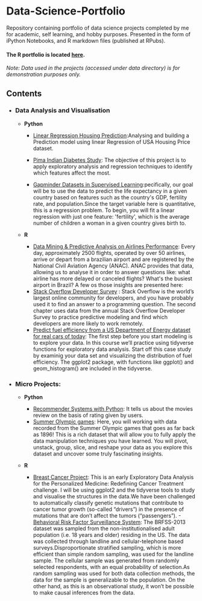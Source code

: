 # Data-Science-Portfolio
Repository containing portfolio of data science projects completed by me for academic, self learning, and hobby purposes. Presented in the form of iPython Notebooks, and R markdown files (published at RPubs).

#### The R portfolio is located [here](http://rpubs.com/uday04).

_Note: Data used in the projects (accessed under data directory) is for demonstration purposes only._

## Contents

  - ### Data Analysis and Visualisation

     - __Python__ 
        - [Linear Regression Housing Prediction](https://github.com/UdayShankar04/Data-Science-Portfolio/blob/master/HousePrediction.ipynb):Analysing and building a Prediction model using linear Regression of USA Housing Price dataset. 
        - [Pima Indian Diabetes Study](https://github.com/UdayShankar04/Data-Science-Portfolio/blob/master/DiabetesStudy.ipynb): The objective of this project is to apply exploratory analysis and regression techniques to identify which features affect  the most.
       
        - [Gapminder Datasets in Supervised Learning](https://github.com/UdayShankar04/Data-Science-Portfolio/blob/master/Gapminder%20ML.ipynb):pecifically, our goal will be to use the data to predict the life expectancy in a given country based on features such as the country's GDP, fertility rate, and population.Since the target variable here is quantitative, this is a regression problem. To begin, you will fit a linear regression with just one feature: 'fertility', which is the average number of children a woman in a given country gives birth to.
        
      - __R__
        - [Data Mining & Predictive Analysis on Airlines Performance](http://rpubs.com/uday04/383232): Every day, approximately 2500 flights, operated by over 50 airlines, arrive or depart from a brazilian airport and are registered by the National Civil Aviation Agency (ANAC). ANAC provides that data, allowing us to analyse it in order to answer questions like: what airline has more delayed or canceled flights? What's the busiest airport in Brazil? A few os those insights are presented here:
        - [Stack Overflow Developer Survey](http://rpubs.com/uday04/381766) : Stack Overflow is the world’s largest online community for developers, and you have probably used it to find an answer to a programming question. The second chapter uses data from the annual Stack Overflow Developer Survey to practice predictive modeling and find which developers are more likely to work remotely.
        - [Predict fuel efficiency from a US Department of Energy dataset for real cars of today](http://rpubs.com/uday04/381749): The first step before you start modeling is to explore your data. In this course we’ll practice using tidyverse functions for exploratory data analysis. Start off this case study by examinig your data set and visualizing the distribution of fuel efficiency. The ggplot2 package, with functions like ggplot() and geom_histogram() are included in the tidyverse.
        
- ### Micro Projects:
    
   - __Python__
        - [Recommender Systems with Python](https://github.com/UdayShankar04/Data-Science-Portfolio/blob/master/RecommenderSystems.ipynb): It tells us about the movies review on the basis of rating given by users.
        - [Summer Olympic games](https://github.com/UdayShankar04/Data-Science-Portfolio/blob/master/SummerOlympic.ipynb): Here, you will working with data recorded from the Summer Olympic games that goes as far back as 1896! This is a rich dataset that will allow you to fully apply the data manipulation techniques you have learned. You will pivot, unstack, group, slice, and reshape your data as you explore this dataset and uncover some truly fascinating insights.
     
    - __R__
 
       - [Breast Cancer Project](http://rpubs.com/uday04/383227):  This is an early Exploratory Data Analysis for the Personalized Medicine: Redefining Cancer Treatment challenge. I will be using ggplot2 and the tidyverse tools to study and visualise the structures in the data.We have been challenged to automatically classify genetic mutations that contribute to cancer tumor growth (so-called “drivers”) in the presence of mutations that are don’t affect the tumors (“passengers”).
         -[Behavioral Risk Factor Surveillance System](http://rpubs.com/uday04/389413): The BRFSS-2013 dataset was sampled from the non-institutionalised adult population (i.e. 18 years and older) residing in the US. The data was collected through landline and cellular-telephone based surveys.Disproportionate stratified sampling, which is more efficient than simple random sampling, was used for the landline sample. The cellular sample was generated from randomly selected respondents, with an equal probability of selection.As random sampling was used for both data collection methods, the data for the sample is generalizable to the population. On the other hand, as this is an observational study, it won’t be possible to make causal inferences from the data.
	    	
        

